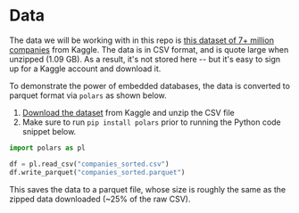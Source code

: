 # Data

The data we will be working with in this repo is [this dataset of 7+ million companies](https://www.kaggle.com/datasets/peopledatalabssf/free-7-million-company-dataset) from Kaggle. The data is in CSV format, and is quote large when unzipped (1.09 GB). As a result, it's not stored here -- but it's easy to sign up for a Kaggle account and download it.

To demonstrate the power of embedded databases, the data is converted to parquet format via `polars` as shown below.

1. [Download the dataset](https://www.kaggle.com/datasets/peopledatalabssf/free-7-million-company-dataset/download?datasetVersionNumber=1) from Kaggle and unzip the CSV file
2. Make sure to run `pip install polars` prior to running the Python code snippet below.

```py
import polars as pl

df = pl.read_csv("companies_sorted.csv")
df.write_parquet("companies_sorted.parquet")
```

This saves the data to a parquet file, whose size is roughly the same as the zipped data downloaded (~25% of the raw CSV).
